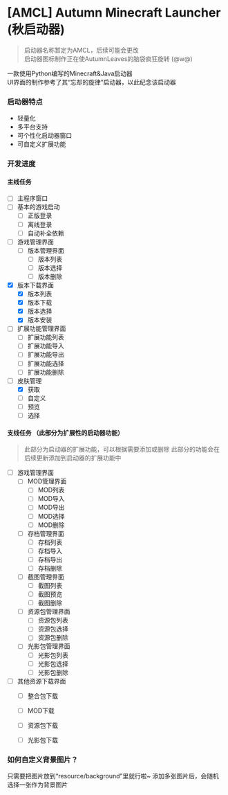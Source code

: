 # [AMCL] Autumn Minecraft Launcher (秋启动器)
> 启动器名称暂定为AMCL，后续可能会更改  
> 启动器图标制作正在使AutumnLeaves的脑袋疯狂旋转 (@w@)

一款使用Python编写的Minecraft&Java启动器  
UI界面的制作参考了其“忘却的旋律”启动器，以此纪念该启动器

### 启动器特点
- 轻量化
- 多平台支持
- 可个性化启动器窗口
- 可自定义扩展功能

### 开发进度
#### 主线任务
- [ ] 主程序窗口
- [ ] 基本的游戏启动
    - [ ] 正版登录
    - [ ] 离线登录
    - [ ] 自动补全依赖
- [ ] 游戏管理界面
    - [ ] 版本管理界面
        - [ ] 版本列表
        - [ ] 版本选择
        - [ ] 版本删除
- [x] 版本下载界面
    - [x] 版本列表
    - [x] 版本下载
    - [x] 版本选择
    - [x] 版本安装
- [ ] 扩展功能管理界面
    - [ ] 扩展功能列表
    - [ ] 扩展功能导入
    - [ ] 扩展功能导出
    - [ ] 扩展功能选择
    - [ ] 扩展功能删除
- [ ] 皮肤管理
    - [x] 获取
    - [ ] 自定义
    - [ ] 预览
    - [ ] 选择

#### 支线任务 （此部分为扩展性的启动器功能）

> 此部分为启动器的扩展功能，可以根据需要添加或删除
> 此部分的功能会在后续更新添加到启动器的扩展功能中

- [ ] 游戏管理界面
    - [ ] MOD管理界面
        - [ ] MOD列表
        - [ ] MOD导入
        - [ ] MOD导出
        - [ ] MOD选择
        - [ ] MOD删除
    - [ ] 存档管理界面
        - [ ] 存档列表
        - [ ] 存档导入
        - [ ] 存档导出
        - [ ] 存档删除
    - [ ] 截图管理界面
        - [ ] 截图列表
        - [ ] 截图预览
        - [ ] 截图删除
    - [ ] 资源包管理界面
        - [ ] 资源包列表
        - [ ] 资源包选择
        - [ ] 资源包删除
    - [ ] 光影包管理界面
        - [ ] 光影包列表
        - [ ] 光影包选择
        - [ ] 光影包删除
- [ ] 其他资源下载界面
    - [ ] 整合包下载
    - [ ] MOD下载
    - [ ] 资源包下载
    - [ ] 光影包下载


### 如何自定义背景图片？
只需要把图片放到“resource/background”里就行啦~
添加多张图片后，会随机选择一张作为背景图片
